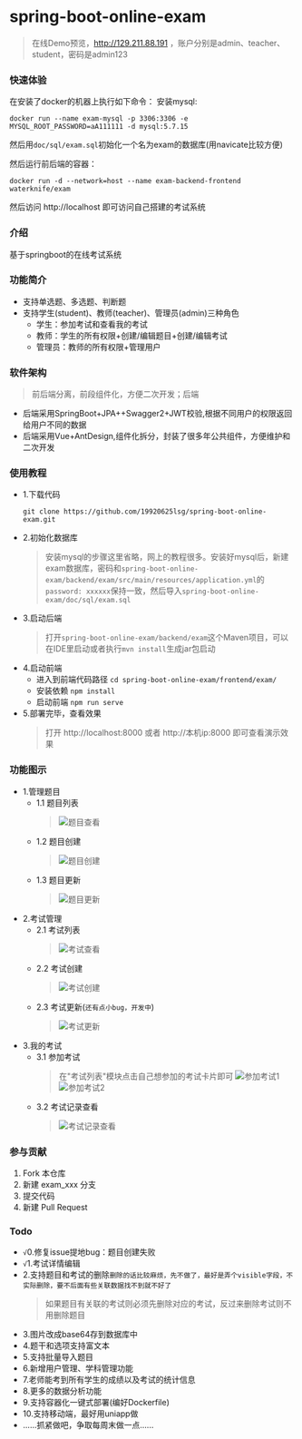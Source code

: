 # spring-boot-online-exam

> 在线Demo预览，http://129.211.88.191 ，账户分别是admin、teacher、student，密码是admin123

### 快速体验
在安装了docker的机器上执行如下命令：
安装mysql:
```shell
docker run --name exam-mysql -p 3306:3306 -e MYSQL_ROOT_PASSWORD=aA111111 -d mysql:5.7.15
```

然后用`doc/sql/exam.sql`初始化一个名为exam的数据库(用navicate比较方便)

然后运行前后端的容器：

```shell
docker run -d --network=host --name exam-backend-frontend waterknife/exam
```

然后访问 http://localhost 即可访问自己搭建的考试系统


### 介绍
基于springboot的在线考试系统

### 功能简介

+ 支持单选题、多选题、判断题
+ 支持学生(student)、教师(teacher)、管理员(admin)三种角色
  + 学生：参加考试和查看我的考试
  + 教师：学生的所有权限+创建/编辑题目+创建/编辑考试
  + 管理员：教师的所有权限+管理用户

### 软件架构

> 前后端分离，前段组件化，方便二次开发；后端

+ 后端采用SpringBoot+JPA++Swagger2+JWT校验,根据不同用户的权限返回给用户不同的数据
+ 后端采用Vue+AntDesign,组件化拆分，封装了很多年公共组件，方便维护和二次开发

### 使用教程

+ 1.下载代码
  ```shell
  git clone https://github.com/19920625lsg/spring-boot-online-exam.git
  ```
+ 2.初始化数据库
  > 安装mysql的步骤这里省略，网上的教程很多。安装好mysql后，新建exam数据库，密码和`spring-boot-online-exam/backend/exam/src/main/resources/application.yml`的`password: xxxxxx`保持一致，然后导入`spring-boot-online-exam/doc/sql/exam.sql`
+ 3.启动后端
  > 打开`spring-boot-online-exam/backend/exam`这个Maven项目，可以在IDE里启动或者执行`mvn install`生成jar包启动
+ 4.启动前端
  + 进入到前端代码路径 `cd spring-boot-online-exam/frontend/exam/`
  + 安装依赖 `npm install`
  + 启动前端 `npm run serve`
+ 5.部署完毕，查看效果
  > 打开 http://localhost:8000 或者 http://本机ip:8000 即可查看演示效果

### 功能图示

+ 1.管理题目
  + 1.1 题目列表
    > ![题目查看](doc/images/question_list.png)
  + 1.2 题目创建
    > ![题目创建](doc/images/question_create.png)
  + 1.3 题目更新
    > ![题目更新](doc/images/question_update.png)
+ 2.考试管理
  + 2.1 考试列表
    > ![考试查看](doc/images/exam_list.png)
  + 2.2 考试创建
    > ![考试创建](doc/images/exam_create.png)
  + 2.3 考试更新(`还有点小bug，开发中`)
    > ![考试更新](doc/images/exam_update.png)
+ 3.我的考试
  + 3.1 参加考试
    > 在"考试列表"模块点击自己想参加的考试卡片即可
    > ![参加考试1](doc/images/exam_join.png)
    > ![参加考试2](doc/images/exam_join2.png)
  + 3.2 考试记录查看
    > ![考试记录查看](doc/images/exam_detail.png)

### 参与贡献

1.  Fork 本仓库
2.  新建 exam_xxx 分支
3.  提交代码
4.  新建 Pull Request

### Todo
+ `√`0.修复issue提地bug：题目创建失败
+ `√`1.考试详情编辑
+ 2.支持题目和考试的删除`删除的话比较麻烦，先不做了，最好是弄个visible字段，不实际删除，要不后面有些关联数据找不到就不好了`
  > 如果题目有关联的考试则必须先删除对应的考试，反过来删除考试则不用删除题目
+ 3.图片改成base64存到数据库中
+ 4.题干和选项支持富文本
+ 5.支持批量导入题目
+ 6.新增用户管理、学科管理功能
+ 7.老师能考到所有学生的成绩以及考试的统计信息
+ 8.更多的数据分析功能
+ 9.支持容器化一键式部署(编好Dockerfile)
+ 10.支持移动端，最好用uniapp做
+ ......抓紧做吧，争取每周末做一点......
